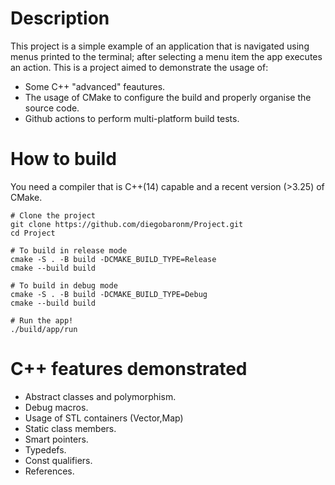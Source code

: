 # Description
This project is a simple example of an application that is navigated using menus printed to the terminal; after selecting a menu item the app executes an action.
This is a project aimed to demonstrate the usage of:
- Some C++ "advanced" feautures.
- The usage of CMake to configure the build and properly organise the source code.
- Github actions to perform multi-platform build tests.
# How to build
You need a compiler that is C++(14) capable and a recent version (>3.25) of CMake.
```
# Clone the project
git clone https://github.com/diegobaronm/Project.git
cd Project

# To build in release mode
cmake -S . -B build -DCMAKE_BUILD_TYPE=Release
cmake --build build

# To build in debug mode
cmake -S . -B build -DCMAKE_BUILD_TYPE=Debug
cmake --build build

# Run the app!
./build/app/run
```
# C++ features demonstrated
- Abstract classes and polymorphism.
- Debug macros.
- Usage of STL containers (Vector,Map)
- Static class members.
- Smart pointers.
- Typedefs.
- Const qualifiers.
- References.
